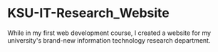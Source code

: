 # KSU-IT-Research_Website
While in my first web development course, I created a website for my university's brand-new information technology research department.
